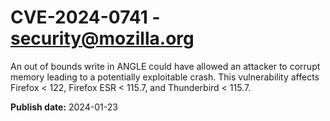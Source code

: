 # CVE-2024-0741 - security@mozilla.org

An out of bounds write in ANGLE could have allowed an attacker to corrupt memory leading to a potentially exploitable crash. This vulnerability affects Firefox < 122, Firefox ESR < 115.7, and Thunderbird < 115.7.

**Publish date:** 2024-01-23
